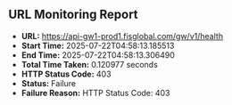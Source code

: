 ## URL Monitoring Report

- **URL:** https://api-gw1-prod1.fisglobal.com/gw/v1/health
- **Start Time:** 2025-07-22T04:58:13.185513
- **End Time:** 2025-07-22T04:58:13.306490
- **Total Time Taken:** 0.120977 seconds
- **HTTP Status Code:** 403
- **Status:** Failure
- **Failure Reason:** HTTP Status Code: 403
